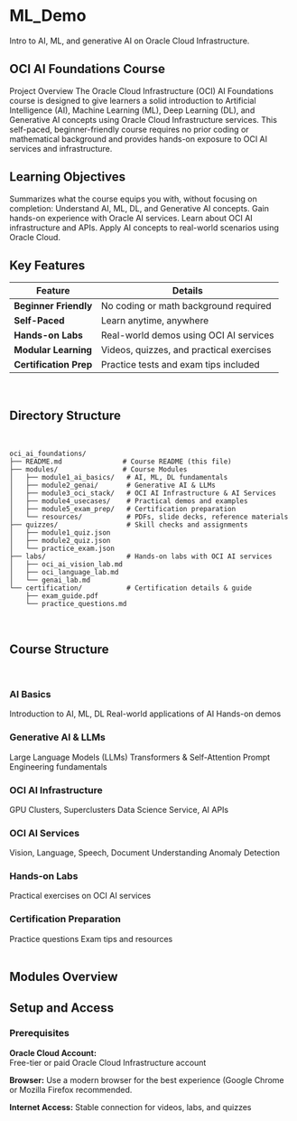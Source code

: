 # ML_Demo
Intro to AI, ML, and generative AI on Oracle Cloud Infrastructure.  

## OCI AI Foundations Course
Project Overview
The Oracle Cloud Infrastructure (OCI) AI Foundations course is designed to give learners a solid introduction to Artificial Intelligence (AI), Machine Learning (ML), Deep Learning (DL), and Generative AI concepts using Oracle Cloud Infrastructure services.
This self-paced, beginner-friendly course requires no prior coding or mathematical background and provides hands-on exposure to OCI AI services and infrastructure.

## Learning Objectives

Summarizes what the course equips you with, without focusing on completion:
Understand AI, ML, DL, and Generative AI concepts.
Gain hands-on experience with Oracle AI services.
Learn about OCI AI infrastructure and APIs.
Apply AI concepts to real-world scenarios using Oracle Cloud.

## Key Features

| Feature                | Details                                  |
| ---------------------- | ---------------------------------------- |
| **Beginner Friendly**  | No coding or math background required    |
| **Self-Paced**         | Learn anytime, anywhere                  |
| **Hands-on Labs**      | Real-world demos using OCI AI services   |
| **Modular Learning**   | Videos, quizzes, and practical exercises |
| **Certification Prep** | Practice tests and exam tips included    |
<br> 

## Directory Structure
<br>

```plaintext
oci_ai_foundations/
├── README.md               # Course README (this file)
├── modules/                # Course Modules
│   ├── module1_ai_basics/   # AI, ML, DL fundamentals
│   ├── module2_genai/       # Generative AI & LLMs
│   ├── module3_oci_stack/   # OCI AI Infrastructure & AI Services
│   ├── module4_usecases/    # Practical demos and examples
│   ├── module5_exam_prep/   # Certification preparation
│   └── resources/           # PDFs, slide decks, reference materials
├── quizzes/                 # Skill checks and assignments
│   ├── module1_quiz.json
│   ├── module2_quiz.json
│   └── practice_exam.json
├── labs/                    # Hands-on labs with OCI AI services
│   ├── oci_ai_vision_lab.md
│   ├── oci_language_lab.md
│   └── genai_lab.md
└── certification/           # Certification details & guide
    ├── exam_guide.pdf
    └── practice_questions.md
```
<br> 

## Course Structure
<br>

### AI Basics
Introduction to AI, ML, DL
Real-world applications of AI
Hands-on demos

### Generative AI & LLMs
Large Language Models (LLMs)
Transformers & Self-Attention
Prompt Engineering fundamentals

### OCI AI Infrastructure
GPU Clusters, Superclusters
Data Science Service, AI APIs

### OCI AI Services
Vision, Language, Speech, Document Understanding
Anomaly Detection

### Hands-on Labs
Practical exercises on OCI AI services

### Certification Preparation
Practice questions
Exam tips and resources
<br> <br>

## Modules Overview

## Setup and Access <br>
### Prerequisites   <br>
**Oracle Cloud Account:** <br>
Free-tier or paid Oracle Cloud Infrastructure account <br>

**Browser:** Use a modern browser for the best experience (Google Chrome or Mozilla Firefox recommended. <br>

**Internet Access:** Stable connection for videos, labs, and quizzes






